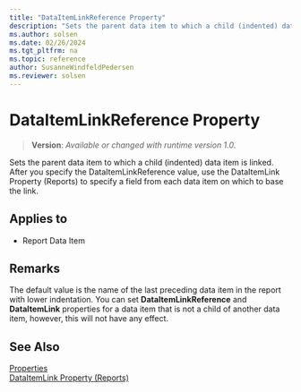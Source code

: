 ```yaml
---
title: "DataItemLinkReference Property"
description: "Sets the parent data item to which a child (indented) data item is linked."
ms.author: solsen
ms.date: 02/26/2024
ms.tgt_pltfrm: na
ms.topic: reference
author: SusanneWindfeldPedersen
ms.reviewer: solsen
---
```

[//]: # (START>DO_NOT_EDIT)
[//]: # (IMPORTANT:Do not edit any of the content between here and the END>DO_NOT_EDIT.)
[//]: # (Any modifications should be made in the .xml files in the ModernDev repo.)
# DataItemLinkReference Property
> **Version**: _Available or changed with runtime version 1.0._

Sets the parent data item to which a child (indented) data item is linked. After you specify the DataItemLinkReference value, use the DataItemLink Property (Reports) to specify a field from each data item on which to base the link.

## Applies to
-   Report Data Item

[//]: # (IMPORTANT: END>DO_NOT_EDIT)

## Remarks  
The default value is the name of the last preceding data item in the report with lower indentation. You can set **DataItemLinkReference** and **DataItemLink** properties for a data item that is not a child of another data item, however, this will not have any effect.  

## See Also  
[Properties](devenv-properties.md)  
[DataItemLink Property (Reports)](devenv-dataitemlink-reports-property.md)  